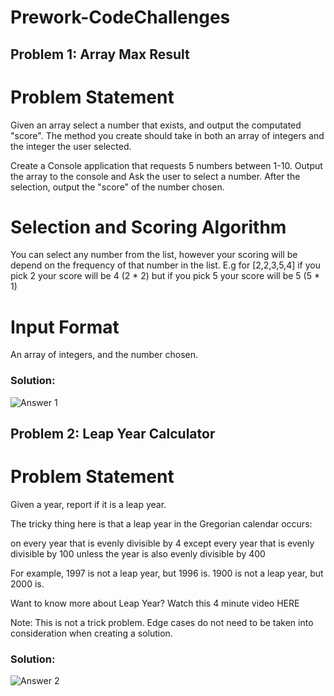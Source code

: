 # Prework-CodeChallenges

## Problem 1: Array Max Result

# Problem Statement
Given an array select a number that exists, and output the computated "score". The method you create should take in both an array of integers and the integer the user selected.

Create a Console application that requests 5 numbers between 1-10. Output the array to the console and Ask the user to select a number. After the selection, output the "score" of the number chosen.

# Selection and Scoring Algorithm
You can select any number from the list, however your scoring will be depend on the frequency of that number in the list. E.g for [2,2,3,5,4] if you pick 2 your score will be 4 (2 * 2) but if you pick 5 your score will be 5 (5 * 1)

# Input Format
An array of integers, and the number chosen.

### Solution:

![Answer 1](https://github.com/Roketsu86/Prework-CodeChallenges/blob/master/prework-1.jpg)

## Problem 2: Leap Year Calculator

# Problem Statement
Given a year, report if it is a leap year.

The tricky thing here is that a leap year in the Gregorian calendar occurs:

on every year that is evenly divisible by 4
  except every year that is evenly divisible by 100
    unless the year is also evenly divisible by 400

For example, 1997 is not a leap year, but 1996 is. 1900 is not a leap year, but 2000 is.

Want to know more about Leap Year? Watch this 4 minute video HERE

Note: This is not a trick problem. Edge cases do not need to be taken into consideration when creating a solution.

### Solution:

![Answer 2](https://github.com/Roketsu86/Prework-CodeChallenges/blob/master/prework-2.jpg)
